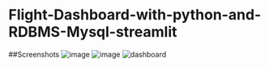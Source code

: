 # Flight-Dashboard-with-python-and-RDBMS-Mysql-streamlit

##Screenshots
![image](https://github.com/user-attachments/assets/cce43a15-ca6e-48f4-89b1-73db7edf6bc9)
![image](https://github.com/user-attachments/assets/4aaa426a-80d4-4316-b67a-f0a265448da7)
![dashboard](assests/dashboardss.png)
